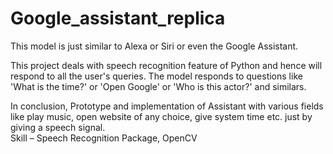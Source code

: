 # Google_assistant_replica
This model is just similar to Alexa or Siri or even the Google Assistant. 

This project deals with speech recognition feature of Python and hence will respond to all the user's queries. 
The model responds to questions like 'What is the time?' or 'Open Google' or 'Who is this actor?' and similars.

In conclusion, 
Prototype and implementation of Assistant with various fields like play music, open website of any choice, give system time etc. just by giving a speech signal.     
Skill – Speech Recognition Package, OpenCV 
